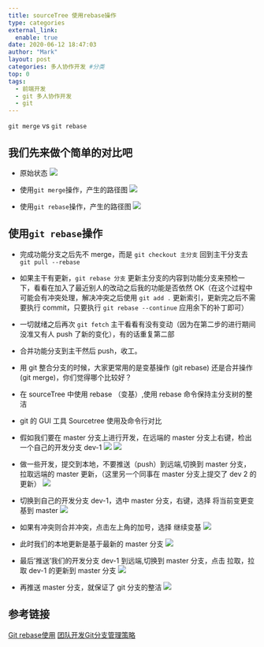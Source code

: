 ```yaml
---
title: sourceTree 使用rebase操作
type: categories
external_link:
  enable: true
date: 2020-06-12 18:47:03
author: "Mark"
layout: post
categories: 多人协作开发 #分类
top: 0
tags:
  - 前端开发
  - git 多人协作开发
  - git
---
```


`git merge` vs `git rebase`
<!-- more -->

## 我们先来做个简单的对比吧

- 原始状态
![](006tNbRwgy1fy69b0529uj30sy0pg41h.jpg)

- 使用`git merge`操作，产生的路径图
![](1.png)

- 使用`git rebase`操作，产生的路径图
![](006tNbRwgy1fy69dtpcenj30zk0fstbx.jpg)

## 使用`git rebase`操作

- 完成功能分支之后先不 merge，而是 `git checkout 主分支` 回到主干分支去 `git pull --rebase`
- 如果主干有更新，`git rebase 分支` 更新主分支的内容到功能分支来预检一下，看看在加入了最近别人的改动之后我的功能是否依然 OK（在这个过程中可能会有冲突处理，解决冲突之后使用 `git add .` 更新索引，更新完之后不需要执行 commit，只要执行 `git rebase --continue` 应用余下的补丁即可）
- 一切就绪之后再次 `git fetch` 主干看看有没有变动（因为在第二步的进行期间没准又有人 push 了新的变化），有的话重复第二部
- 合并功能分支到主干然后 push，收工。
- 用 git 整合分支的时候，大家更常用的是变基操作 (git rebase) 还是合并操作 (git merge)，你们觉得哪个比较好？
- 在 sourceTree 中使用 rebase （变基）,使用 rebase 命令保持主分支树的整洁
- git 的 GUI 工具 Sourcetree 使用及命令行对比

- 假如我们要在 master 分支上进行开发，在远端的 master 分支上右键，检出 一个自己的开发分支 dev-1
![](006tNbRwgy1fy69bjs148j30t20v2ae7.jpg)
![](006tNbRwgy1fy69c5ndkcj30u40r2diy.jpg)

- 做一些开发，提交到本地，不要推送（push）到远端,切换到 master 分支，拉取远端的 master 更新，（这里另一个同事在 master 分支上提交了 dev 2 的更新）
![](006tNbRwgy1fy69cyad02j30zk0ec0xz.jpg)

- 切换到自己的开发分支 dev-1，选中 master 分支，右键，选择 将当前变更变基到 master
![](006tNbRwgy1fy69daffwqj30ta0mm0wn.jpg)

- 如果有冲突则合并冲突，点击左上角的加号，选择 继续变基
![](006tNbRwgy1fy69dg5ei0j30zk0g4434.jpg)

- 此时我们的本地更新是基于最新的 master 分支
![](006tNbRwgy1fy69dkjpc8j30uo0h20vf.jpg)

- 最后’推送’我们的开发分支 dev-1 到远端,切换到 master 分支，点击 拉取，拉取 dev-1 的更新到 master 分支
![](006tNbRwgy1fy69doxd6zj30ym0h00vp.png)

- 再推送 master 分支，就保证了 git 分支的整洁
![](006tNbRwgy1fy69dtpcenj30zk0fstbx.jpg)

## 参考链接

[Git rebase使用](https://www.jianshu.com/p/f7ed3dd0d2d8)
[团队开发Git分支管理策略](https://segmentfault.com/a/1190000009067984)